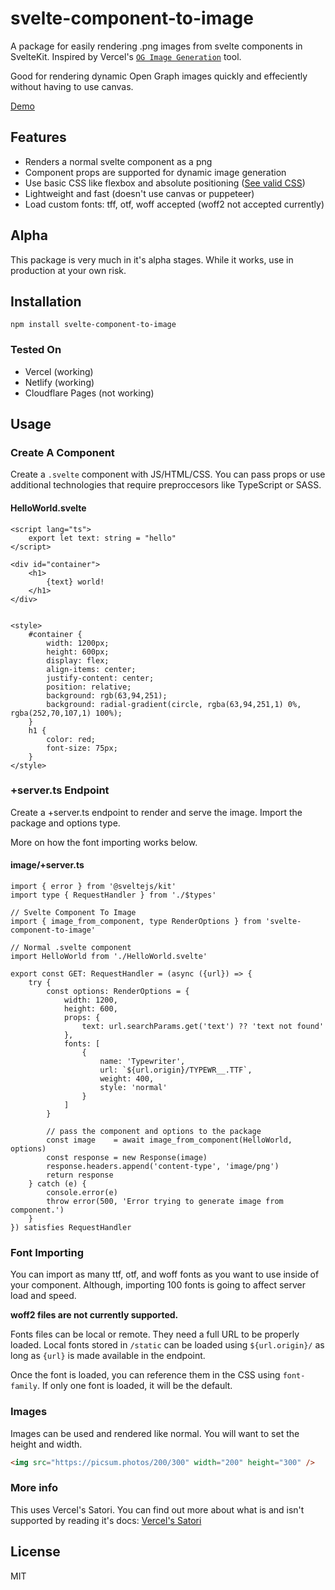 # svelte-component-to-image

A package for easily rendering .png images from svelte components in SvelteKit. Inspired by Vercel's
[`OG Image Generation`](https://vercel.com/docs/concepts/functions/edge-functions/og-image-generation) tool.

Good for rendering dynamic Open Graph images quickly and effeciently without having to use canvas.

[Demo](https://svelte-component-to-image.vercel.app/)

## Features

- Renders a normal svelte component as a png
- Component props are supported for dynamic image generation
- Use basic CSS like flexbox and absolute positioning ([See valid CSS](https://github.com/vercel/satori#css))
- Lightweight and fast (doesn't use canvas or puppeteer)
- Load custom fonts: tff, otf, woff accepted (woff2 not accepted currently)

## Alpha

This package is very much in it's alpha stages. While it works, use in production at your own risk.

## Installation

```
npm install svelte-component-to-image
```

### Tested On

- Vercel (working)
- Netlify (working)
- Cloudflare Pages (not working)

## Usage

### Create A Component

Create a `.svelte` component with JS/HTML/CSS. You can pass props or use additional technologies
that require preproccesors like TypeScript or SASS.

#### HelloWorld.svelte
```svelte
<script lang="ts">
    export let text: string = "hello"
</script>

<div id="container">
    <h1>
        {text} world!
    </h1>
</div>


<style>
    #container {
        width: 1200px;
        height: 600px;
        display: flex;
        align-items: center;
        justify-content: center;
        position: relative;
        background: rgb(63,94,251);
        background: radial-gradient(circle, rgba(63,94,251,1) 0%, rgba(252,70,107,1) 100%);
    }
    h1 {
        color: red;
        font-size: 75px;
    }
</style>
```

### +server.ts Endpoint
Create a +server.ts endpoint to render and serve the image. Import the package and options type.

More on how the font importing works below.

#### image/+server.ts
```TS
import { error } from '@sveltejs/kit'
import type { RequestHandler } from './$types'

// Svelte Component To Image
import { image_from_component, type RenderOptions } from 'svelte-component-to-image'

// Normal .svelte component
import HelloWorld from './HelloWorld.svelte'
 
export const GET: RequestHandler = (async ({url}) => {
    try {
        const options: RenderOptions = {
            width: 1200,
            height: 600,
            props: {
                text: url.searchParams.get('text') ?? 'text not found'
            },
            fonts: [
                {
                    name: 'Typewriter',
                    url: `${url.origin}/TYPEWR__.TTF`,
                    weight: 400,
                    style: 'normal'
                }
            ]
        }

        // pass the component and options to the package
        const image    = await image_from_component(HelloWorld, options)
        const response = new Response(image)
        response.headers.append('content-type', 'image/png')
        return response
    } catch (e) {
        console.error(e)
        throw error(500, 'Error trying to generate image from component.')
    }
}) satisfies RequestHandler
```

### Font Importing
You can import as many ttf, otf, and woff fonts as you want to use inside of your component. 
Although, importing 100 fonts is going to affect server load and speed.

**woff2 files are not currently supported.**

Fonts files can be local or remote. They need a full URL to be properly loaded. Local fonts
stored in `/static` can be loaded using `${url.origin}/` as long as `{url}` is made available
in the endpoint.

Once the font is loaded, you can reference them in the CSS using `font-family`. If only one font is loaded,
it will be the default.

### Images
Images can be used and rendered like normal. You will want to set the height and width.

```HTML
<img src="https://picsum.photos/200/300" width="200" height="300" />
```

### More info
This uses Vercel's Satori. You can find out more about what is and isn't supported by reading it's docs:
[Vercel's Satori](https://github.com/vercel/satori)

## License

MIT

